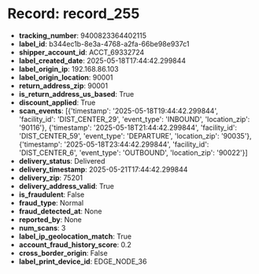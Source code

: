 # Record: record_255

- **tracking_number**: 9400823364402115
- **label_id**: b344ec1b-8e3a-4768-a2fa-66be98e937c1
- **shipper_account_id**: ACCT_69332724
- **label_created_date**: 2025-05-18T17:44:42.299844
- **label_origin_ip**: 192.168.86.103
- **label_origin_location**: 90001
- **return_address_zip**: 90001
- **is_return_address_us_based**: True
- **discount_applied**: True
- **scan_events**: [{'timestamp': '2025-05-18T19:44:42.299844', 'facility_id': 'DIST_CENTER_29', 'event_type': 'INBOUND', 'location_zip': '90116'}, {'timestamp': '2025-05-18T21:44:42.299844', 'facility_id': 'DIST_CENTER_59', 'event_type': 'DEPARTURE', 'location_zip': '90035'}, {'timestamp': '2025-05-18T23:44:42.299844', 'facility_id': 'DIST_CENTER_6', 'event_type': 'OUTBOUND', 'location_zip': '90022'}]
- **delivery_status**: Delivered
- **delivery_timestamp**: 2025-05-21T17:44:42.299844
- **delivery_zip**: 75201
- **delivery_address_valid**: True
- **is_fraudulent**: False
- **fraud_type**: Normal
- **fraud_detected_at**: None
- **reported_by**: None
- **num_scans**: 3
- **label_ip_geolocation_match**: True
- **account_fraud_history_score**: 0.2
- **cross_border_origin**: False
- **label_print_device_id**: EDGE_NODE_36